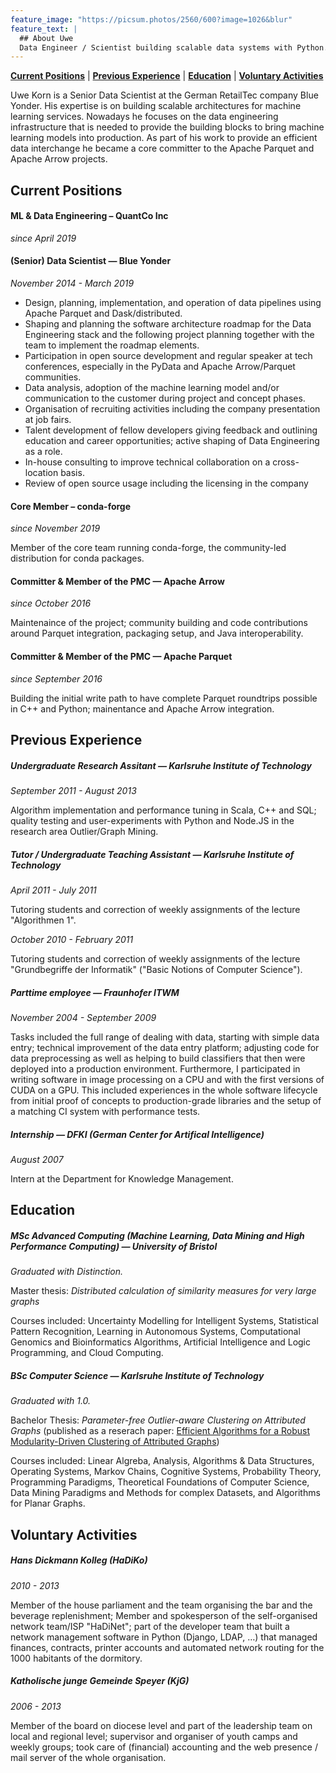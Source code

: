 ```yaml
---
feature_image: "https://picsum.photos/2560/600?image=1026&blur"
feature_text: |
  ## About Uwe
  Data Engineer / Scientist building scalable data systems with Python.
---
```


**[Current Positions](#current-positions)** \| **[Previous Experience](#previous-experience)** \| **[Education](#education)** \| **[Voluntary Activities](#voluntary-activities)**

Uwe Korn is a Senior Data Scientist at the German RetailTec company Blue Yonder.
His expertise is on building scalable architectures for machine learning services.
Nowadays he focuses on the data engineering infrastructure that is needed to provide the building blocks to bring machine learning models into production.
As part of his work to provide an efficient data interchange he became a core committer to the Apache Parquet and Apache Arrow projects.

## Current Positions

#### ML & Data Engineering – QuantCo Inc

*since April 2019*

#### (Senior) Data Scientist — Blue Yonder

*November 2014 - March 2019*

* Design, planning, implementation, and operation of data pipelines using Apache Parquet and Dask/distributed.
* Shaping and planning the software architecture roadmap for the Data Engineering stack and the following project planning together with the team to implement the roadmap elements.
* Participation in open source development and regular speaker at tech conferences, especially in the PyData and Apache Arrow/Parquet communities.
* Data analysis, adoption of the machine learning model and/or communication to the customer during project and concept phases.
* Organisation of recruiting activities including the company presentation at job fairs.
* Talent development of fellow developers giving feedback and outlining education and career opportunities; active shaping of Data Engineering as a role.
* In-house consulting to improve technical collaboration on a cross-location basis.
* Review of open source usage including the licensing in the company

#### Core Member – conda-forge

*since November 2019*

Member of the core team running conda-forge, the community-led distribution for conda packages.

#### Committer & Member of the PMC — Apache Arrow

*since October 2016*

Maintenaince of the project; community building and code contributions around Parquet integration, packaging setup, and Java interoperability.

#### Committer & Member of the PMC — Apache Parquet

*since September 2016*

Building the initial write path to have complete Parquet roundtrips possible in C++ and Python; mainentance and Apache Arrow integration.

## Previous Experience

##### Undergraduate Research Assitant — Karlsruhe Institute of Technology

*September 2011 - August 2013*

Algorithm implementation and performance tuning in Scala, C++ and SQL; quality testing and user-experiments with Python and Node.JS in the research area Outlier/Graph Mining.

##### Tutor / Undergraduate Teaching Assistant — Karlsruhe Institute of Technology

*April 2011 - July 2011*

Tutoring students and correction of weekly assignments of the lecture "Algorithmen 1".

*October 2010 - February 2011*

Tutoring students and correction of weekly assignments of the lecture "Grundbegriffe der Informatik" ("Basic Notions of Computer Science").

##### Parttime employee — Fraunhofer ITWM

*November 2004 - September 2009*

Tasks included the full range of dealing with data, starting with simple data entry; technical improvement of the data entry platform; adjusting code for data preprocessing as well as helping to build classifiers that then were deployed into a production environment. Furthermore, I participated in writing software in image processing on a CPU and with the first versions of CUDA on a GPU. This included experiences in the whole software lifecycle from initial proof of concepts to production-grade libraries and the setup of a matching CI system with performance tests.

##### Internship — DFKI (German Center for Artifical Intelligence)

*August 2007*

Intern at the Department for Knowledge Management.

## Education

##### MSc Advanced Computing (Machine Learning, Data Mining and High Performance Computing) — University of Bristol

*Graduated with Distinction.*

Master thesis: *Distributed calculation of similarity measures for very large graphs*

Courses included: Uncertainty Modelling for Intelligent Systems, Statistical Pattern Recognition, Learning in Autonomous Systems, Computational Genomics and Bioinformatics Algorithms, Artificial Intelligence and Logic Programming, and Cloud Computing.

##### BSc Computer Science — Karlsruhe Institute of Technology

*Graduated with 1.0.*

Bachelor Thesis: *Parameter-free Outlier-aware Clustering on Attributed Graphs* (published as a reserach paper: [Efficient Algorithms for a Robust Modularity-Driven Clustering of Attributed Graphs](https://epubs.siam.org/doi/abs/10.1137/1.9781611974010.12))

Courses included: Linear Algreba, Analysis, Algorithms & Data Structures, Operating Systems, Markov Chains, Cognitive Systems, Probability Theory, Programming Paradigms, Theoretical Foundations of Computer Science, Data Mining Paradigms and Methods for complex Datasets, and Algorithms for Planar Graphs.

## Voluntary Activities

##### Hans Dickmann Kolleg (HaDiKo)

*2010 - 2013*

Member of the house parliament and the team organising the bar and the beverage replenishment; Member and spokesperson of the self-organised network team/ISP "HaDiNet"; part of the developer team that built a network management software in Python (Django, LDAP, …) that managed finances, contracts, printer accounts and automated network routing for the 1000 habitants of the dormitory.

##### Katholische junge Gemeinde Speyer (KjG)

*2006 - 2013*

Member of the board on diocese level and part of the leadership team on local and regional level; supervisor and organiser of youth camps and weekly groups; took care of (financial) accounting and the web presence / mail server of the whole organisation.
